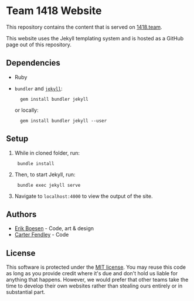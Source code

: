 # Team 1418 Website
This repository contains the content that is served on [1418.team](http://1418.team).

This website uses the Jekyll templating system and is hosted as a GitHub page out of this repository.

## Dependencies
* Ruby
* `bundler` and [`jekyll`](https://jekyllrb.com):

        gem install bundler jekyll

    or locally:

        gem install bundler jekyll --user

## Setup
1. While in cloned folder, run:

        bundle install

2. Then, to start Jekyll, run:

        bundle exec jekyll serve

3. Navigate to `localhost:4000` to view the output of the site.

## Authors
* [Erik Boesen](https://github.com/ErikBoesen) - Code, art & design
* [Carter Fendley](https://github.com/CarterFendley) - Code

## License
This software is protected under the [MIT license](LICENSE). You may reuse this code as long as you provide credit where it's due and don't hold us liable for anything that happens. However, we would prefer that other teams take the time to develop their own websites rather than stealing ours entirely or in substantial part.
